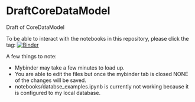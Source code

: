 # DraftCoreDataModel
Draft of CoreDataModel 

To be able to interact with the notebooks in this repository, please click the tag: [![Binder](https://mybinder.org/badge_logo.svg)](https://mybinder.org/v2/gh/InformaticsGenomicMedicine/DraftCoreDataModel.git/dev-sb)

A few things to note: 
* Mybinder may take a few minutes to load up.
* You are able to edit the files but once the mybinder tab is closed NONE of the changes will be saved. 
* notebooks/databse_examples.ipynb is currently not working because it is configured to my local database.